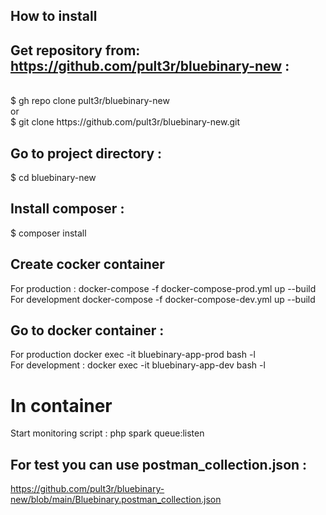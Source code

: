 ## How to install 

##  Get repository from: https://github.com/pult3r/bluebinary-new  :
<br/>
$ gh repo clone pult3r/bluebinary-new <br/>
or<br/>
$ git clone https://github.com/pult3r/bluebinary-new.git<br/>

## Go to project directory :<br/>
$ cd bluebinary-new 

## Install composer :<br/>
$ composer install

## Create cocker container 
For production : docker-compose -f docker-compose-prod.yml up --build<br/>
For development docker-compose -f docker-compose-dev.yml up --build<br/>


## Go to docker container : 
For production docker exec -it bluebinary-app-prod bash -l<br/>
For development : docker exec -it bluebinary-app-dev bash -l <br/>

 
# In container 
Start monitoring script : php spark queue:listen

## For test you can use postman_collection.json : 
https://github.com/pult3r/bluebinary-new/blob/main/Bluebinary.postman_collection.json

